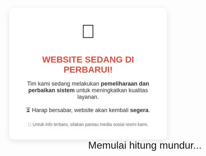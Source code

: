 <html lang="id">
<head>
  <meta charset="UTF-8" />
  <meta name="viewport" content="width=device-width, initial-scale=1.0" />
  <title>Website Sedang DI PERBARUI </title>
  <style>
    * {
      box-sizing: border-box;
    }

    body {
      font-family: 'Segoe UI', Tahoma, Geneva, Verdana, sans-serif;
      background-color: #f2f4f8;
      margin: 0;
      padding: 0;
      display: flex;
      justify-content: center;
      align-items: center;
      min-height: 100vh;
    }

    .container {
      background: #ffffff;
      padding: 30px 20px;
      border-radius: 15px;
      box-shadow: 0 5px 20px rgba(0,0,0,0.1);
      text-align: center;
      max-width: 500px;
      width: 90%;
    }

    .emoji {
      font-size: 50px;
      margin-bottom: 10px;
    }

    h1 {
      font-size: 24px;
      color: #e74c3c;
      margin-bottom: 15px;
    }

    p {
      font-size: 16px;
      color: #333;
      margin-bottom: 10px;
    }

    .social {
      font-size: 14px;
      color: #666;
      margin-top: 20px;
    }

    @media (min-width: 768px) {
      .container {
        padding: 40px;
      }

      h1 {
        font-size: 28px;
      }

      p {
        font-size: 18px;
      }

      .emoji {
        font-size: 60px;
      }
    }
  </style>
</head>
<body>
  <div class="container">
    <div class="emoji">🔧</div>
    <h1>WEBSITE SEDANG DI PERBARUI!</h1>
    <p>Tim kami sedang melakukan <strong>pemeliharaan dan perbaikan sistem</strong> untuk meningkatkan kualitas layanan.</p>
    <p>⏳ Harap bersabar, website akan kembali <strong>segera</strong>.</p>
    <div class="social">
      📢 Untuk info terbaru, silakan pantau media sosial resmi kami.
    </div>
  </div>
</body>
</html>
<html lang="id">
<head>
  <meta charset="UTF-8" />
  <title>Countdown 5 Jam</title>
  <style>
    body {
      font-family: Arial, sans-serif;
      text-align: center;
      font-size: 2em;
      margin-top: 100px;
    }
  </style>
</head>
<body>
  <div id="countdown">Memulai hitung mundur...</div>

  <script>
    // Hitung waktu target (5 jam dari sekarang)
    const targetTime = new Date().getTime() + 5 * 60 * 60 * 1000;

    const countdownElement = document.getElementById("countdown");

    const updateCountdown = () => {
      const now = new Date().getTime();
      const distance = targetTime - now;

      if (distance < 0) {
        countdownElement.innerHTML = "Waktu Habis!";
        clearInterval(interval);
        return;
      }

      const hours = Math.floor(distance / (1000 * 60 * 60));
      const minutes = Math.floor((distance % (1000 * 60 * 60)) / (1000 * 60));
      const seconds = Math.floor((distance % (1000 * 60)) / 1000);

      countdownElement.innerHTML = ${hours.toString().padStart(2, '0')}: +
                                   ${minutes.toString().padStart(2, '0')}: +
                                   ${seconds.toString().padStart(2, '0')};
    };

    // Perbarui setiap detik
    const interval = setInterval(updateCountdown, 1000);
    updateCountdown();
  </script>
</body>
</html>

